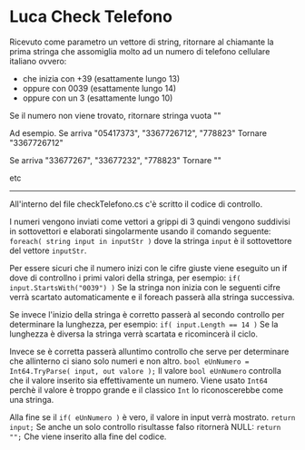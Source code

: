 # Luca Check Telefono

Ricevuto come parametro un vettore di string, ritornare al chiamante la prima stringa che assomiglia molto ad un numero di telefono cellulare italiano ovvero:
- che inizia con +39 (esattamente lungo  13)
- oppure con 0039 (esattamente lungo 14)
- oppure con un 3 (esattamente lungo 10)

Se il numero non viene trovato, ritornare stringa vuota ""

Ad esempio.
Se arriva "05417373", "3367726712",  "778823"
Tornare "3367726712"

Se arriva "33677267", "33677232",  "778823"
Tornare ""

etc

-------------------------------------------------------------------------------------------------------------------------------

All'interno del file checkTelefono.cs c'è scritto il codice di controllo.

I numeri vengono inviati come vettori a grippi di 3 quindi vengono suddivisi in sottovettori e elaborati singolarmente usando il comando seguente:
`foreach( string input in inputStr )`
dove la stringa `input` è il sottovettore del vettore `inputStr`.

Per essere sicuri che il numero inizi con le cifre giuste viene eseguito un if dove di controllno i primi valori della stringa, per esempio:
`if( input.StartsWith("0039") )`
Se la stringa non inizia con le seguenti cifre verrà scartato automaticamente e il foreach passerà alla stringa successiva.

Se invece l'inizio della stringa è corretto passerà al secondo controllo per determinare la lunghezza, per esempio:
`if( input.Length == 14 )`
Se la lunghezza è diversa la stringa verrà scartata e ricomincerà il ciclo.

Invece se è corretta passerà alluntimo controllo che serve per determinare che allinterno ci siano solo numeri e non altro.
`bool eUnNumero = Int64.TryParse( input, out valore );`
Il valore `bool eUnNumero` controlla che il valore inserito sia effettivamente un numero.
Viene usato `Int64` perchè il valore è troppo grande e il classico `Int` lo riconoscerebbe come una stringa.

Alla fine se il  `if( eUnNumero )` è vero, il valore in input verrà mostrato. `return input;`
Se anche un solo controllo risultasse falso ritornerà NULL: `return "";` Che viene inserito alla fine del codice.
